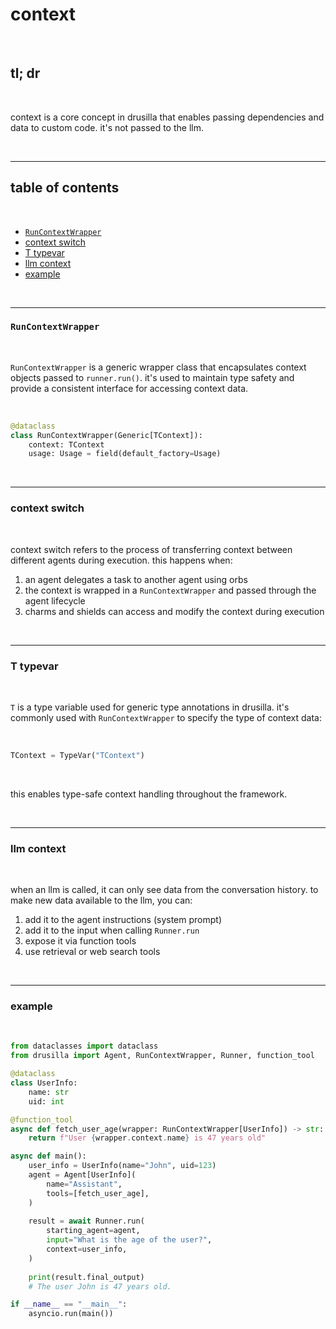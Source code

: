 # context

<br>

## tl; dr

<br>

context is a core concept in drusilla that enables passing dependencies and data to custom code. it's not passed to the llm.

<br>

----

## table of contents

<br>

- [`RunContextWrapper`](#runcontextwrapper)
- [context switch](#context-switch)
- [T typevar](#t-typevar)
- [llm context](#llm-context)
- [example](#example)

<br>

___

### `RunContextWrapper`

<br>

`RunContextWrapper` is a generic wrapper class that encapsulates context objects passed to `runner.run()`. it's used to maintain type safety and provide a consistent interface for accessing context data.

<br>

```python
@dataclass
class RunContextWrapper(Generic[TContext]):
    context: TContext
    usage: Usage = field(default_factory=Usage)
```

<br>

___

### context switch

<br>

context switch refers to the process of transferring context between different agents during execution. this happens when:

1. an agent delegates a task to another agent using orbs
2. the context is wrapped in a `RunContextWrapper` and passed through the agent lifecycle
3. charms and shields can access and modify the context during execution

<br>

___

### T typevar

<br>

`T` is a type variable used for generic type annotations in drusilla. it's commonly used with `RunContextWrapper` to specify the type of context data:

<br>

```python
TContext = TypeVar("TContext")
```

<br>

this enables type-safe context handling throughout the framework.

<br>

___

### llm context

<br>

when an llm is called, it can only see data from the conversation history. to make new data available to the llm, you can:

1. add it to the agent instructions (system prompt)
2. add it to the input when calling `Runner.run`
3. expose it via function tools
4. use retrieval or web search tools

<br>

___

### example

<br>

```python
from dataclasses import dataclass
from drusilla import Agent, RunContextWrapper, Runner, function_tool

@dataclass
class UserInfo:
    name: str
    uid: int

@function_tool
async def fetch_user_age(wrapper: RunContextWrapper[UserInfo]) -> str:
    return f"User {wrapper.context.name} is 47 years old"

async def main():
    user_info = UserInfo(name="John", uid=123)
    agent = Agent[UserInfo](
        name="Assistant",
        tools=[fetch_user_age],
    )
    
    result = await Runner.run(
        starting_agent=agent,
        input="What is the age of the user?",
        context=user_info,
    )
    
    print(result.final_output)
    # The user John is 47 years old.

if __name__ == "__main__":
    asyncio.run(main()) 